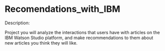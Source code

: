 # Recomendations_with_IBM

Description:

Project you will analyze the interactions that users have with articles on the IBM Watson Studio platform, and make recommendations to them about new articles you think they will like.
